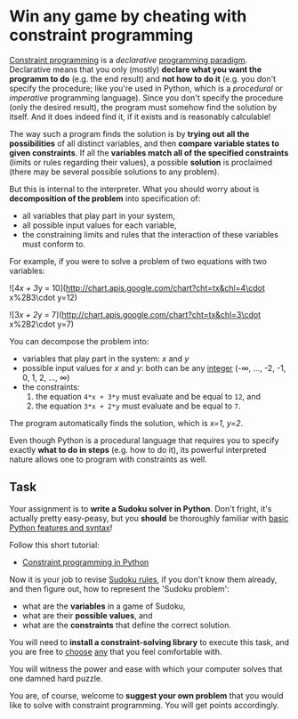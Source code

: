 Win any game by cheating with constraint programming
====================================================

[Constraint programming](en.wikipedia.org/wiki/Constraint_programming) 
is a _declarative_
[programming paradigm](http://en.wikipedia.org/wiki/Programming_paradigm).
Declarative means that you only (mostly) **declare what you want the programm to do**
(e.g. the end result) and **not how to do it** (e.g. you don't specify the
procedure; like you're used in Python, which is a _procedural_ or _imperative_
programming language).
Since you don't specify the procedure (only the desired result), the program
must somehow find the solution by itself. And it does indeed find it, if it
exists and is reasonably calculable!

The way such a program finds the solution is by 
**trying out all the possibilities** of all distinct variables,
and then **compare variable states to given constraints**. If all the **variables 
match all of the specified constraints** (limits or rules regarding their values), a possible
**solution** is proclaimed (there may be several possible solutions to any problem).

But this is internal to the interpreter. What you should worry about is 
**decomposition of the problem** into specification of:
* all variables that play part in your system,
* all possible input values for each variable,
* the constraining limits and rules that the interaction of these variables must conform to.

For example, if you were to solve a problem of two equations with two variables:

![4*x + 3*y = 10](http://chart.apis.google.com/chart?cht=tx&chl=4\cdot x%2B3\cdot y=12)

![3*x + 2*y = 7](http://chart.apis.google.com/chart?cht=tx&chl=3\cdot x%2B2\cdot y=7)

You can decompose the problem into:
* variables that play part in the system: _x_ and _y_
* possible input values for _x_ and _y_: both can be any [integer](http://en.wikipedia.org/wiki/Integer) (-∞, ..., -2, -1, 0, 1, 2, ..., ∞)
* the constraints:
  1. the equation `4*x + 3*y` must evaluate and be equal to `12`, and
  2. the equation `3*x + 2*y` must evaluate and be equal to `7`.

The program automatically finds the solution, which is 
_x=1_, _y=2_.

Even though Python is a procedural language that requires you to specify
exactly **what to do in steps** (e.g. how to do it), its powerful interpreted
nature allows one to program with constraints as well.

Task
----
Your assignment is to **write a Sudoku solver in Python**. Don't fright, it's
actually pretty easy-peasy, but you **should** be thoroughly familiar
with [basic Python features and syntax](learn_python.md)!

Follow this short tutorial:
* [Constraint programming in Python](http://agiliq.com/blog/2009/03/constraint-programming-in-python/)

Now it is your job to revise [Sudoku rules](http://www.sudoku.name/rules/),
if you don't know them already, and then figure out, how to represent
the 'Sudoku problem':
* what are the **variables** in a game of Sudoku,
* what are their **possible values**, and
* what are the **constraints** that define the correct solution.

You will need to **install a constraint-solving library** to execute this
task, and you are free to [choose](http://labix.org/python-constraint)
[any](http://code.google.com/p/cspy-lib/) that you feel comfortable with.

<!---
Make sure their code doesn't resemble:
http://simplapi.wordpress.com/2012/11/02/python-constraint-and-sudoku/
or similar.
-->

You will witness the power and ease with which your computer solves that
one damned hard puzzle.

You are, of course, welcome to **suggest your own problem** that you would
like to solve with constraint programming. You will get points accordingly.
